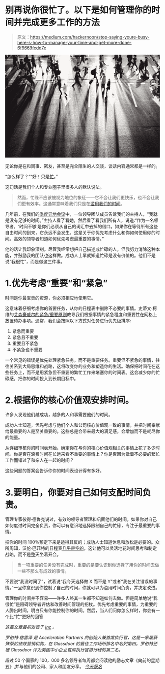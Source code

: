 # 别再说你很忙了。以下是如何管理你的时间并完成更多工作的方法

> 原文：<https://medium.com/hackernoon/stop-saying-youre-busy-here-s-how-to-manage-your-time-and-get-more-done-6f9669fcdd7e>

![](img/d1f672f0e4085f8c5ac3cebe4eac80a4.png)

无论你是在和同事、密友，甚至是完全陌生的人交谈，谈话内容通常都是一样的。

“怎么样了？”“好！只是[忙](https://www.inc.com/larry-kim/the-differences-between-busy-productive-people.html)。”

这句话是我们个人和专业圈子里很多人的默认说法。

> 然而，忙碌不应该被视为地位的象征——它不会让我们更快乐，也不会让我们更有效率。这通常意味着我们只是在[滥用我们的时间](https://www.inc.com/jason-womack/productivity-time-management-tips.html)。

几年前，在我们的[季度异地会议](https://www.inc.com/kaleigh-moore/5-important-reasons-to-take-a-company-retreat.html)中，一位领导团队成员告诉我们的主持人，“我就是没有足够的时间。”主持人看了看她，然后看了看我们所有人，说道:“作为一名领导者，‘时间不够’是你们必须从自己的词汇中去掉的借口。如果你在等待所有这些自由时间的到来，它永远不会发生。这是关于你优先考虑什么和你如何使用你的时间。高效的领导者知道如何优先考虑最重要的事情。”

他的话让我印象深刻。尽管我经常想把自己描述成忙碌的人，但我努力消除这种本能，并鼓励我的团队也这样做。成功人士早就知道忙碌是没有价值的。他们不是说“我很忙”，而是做这三件事。

# 1.优先考虑“重要”和“紧急”

时间是你最宝贵的资源，你必须相应地使用它。

这意味着仔细考虑你的首要任务，从你的日程表中删除不必要的事情。史蒂文·柯维的[艾森豪威尔的紧急/重要原则](https://www.inc.com/robert-glazer/president-eisenhower-used-this-1-system-to-prioritize-his-most-important-urgent-tasks.html)教导我们根据事情的紧急程度和重要性在网格上放置待办事项。通常，我们会按照以下方式对任务进行优先级排序:

1.  紧急而重要
2.  紧急且不重要
3.  重要且不紧急
4.  不紧急也不重要

一个常见的错误是优先处理紧急任务，而不是重要任务。重要但不紧急的事情，往往关系到大局思维和战略，这将改变你的业务和塑造你的生活。确保把时间花在这些任务上，而不是用紧急但不重要的繁忙工作来堵塞你的时间表。这会减少你的忙碌感，把你的时间投入到长期目标中。

# 2.根据你的核心价值观安排时间。

许多人发现他们越成功，越多的人和事需要他们的时间。

成功人士知道，优先考虑与他们个人和公司核心价值观一致的事情，并把时间奉献给最重要的人是至关重要的。这些总是会带来最大的满足感，会增加而不是耗尽你的能量。

从详细审核你的时间表开始，确定你在与你的核心价值观相关的事情上花了多少时间。你是否在浪费时间在长远来看不重要的事情上？你是否因为做着不必要的繁忙工作而错过了和亲人在一起的时间？

这些问题的答案会告诉你你的时间表设计得有多好。

# 3.要明白，你要对自己如何支配时间负责。

管理专家彼得·德鲁克说过，有效的领导者管理和巩固他们的时间。如果你对自己如何度过时间完全负责，你可以有意识地选择限制自己的忙碌，专注于最重要的事情。

把你的时间 100%预定下来是适得其反的；成功人士知道休息和放松是必要的。众所周知，沃伦·巴菲特的日程表[几乎是空的](https://www.youtube.com/watch?v=nH5K0yo-o1A)，这让他可以灵活地花时间思考和制定战略，而不是整天坐着开会。

> 当一项重要的任务没有完成时，重要的是要认识到你选择了用你的时间去做一些不那么有成效的事情。

不要说“我没时间了”，试着说“我今天选择做 X 而不是 Y”或者“我在关注错误的事情。”一旦你意识到你控制了自己的时间，你就可以为滥用时间负责，并决定改进。

管理你的时间并不容易——许多人终其一生都不知道如何去做。但是简单地说“我很忙”是阻碍领导者评估和改善时间管理的拐杖。优先考虑重要的事情，为重要的人腾出时间，明白只有你能控制你的时间。然后，当人们问你怎么样时，你会有一个比“忙”更好的回答

*这篇文章最初发表于* [*Inc*](https://www.inc.com/robert-glazer/when-people-ask-how-you-are-stop-saying-busy.html) *。*

*罗伯特·格雷泽* [](http://www.robertglazer.com/)*是 Acceleration Partners 的创始人兼首席执行官，这是一家屡获殊荣的绩效营销机构，在 Glassdoor 的最佳工作场所排名中名列第四。罗伯特还被 Glassdoor 评为美国中小企业首席执行官排行榜的第二名。*

超过 50 个国家的 100，000 多名领导者每周都会阅读他的励志文章《向前的星期五》,并与他们的公司、家人和朋友分享。 [*今天报名*](http://www.fridayfwd.com/join)